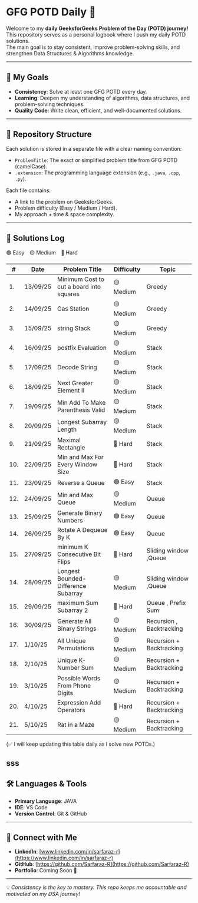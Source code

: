 # GFG POTD Daily 🚀

Welcome to my **daily GeeksforGeeks Problem of the Day (POTD) journey!**  
This repository serves as a personal logbook where I push my daily POTD solutions.  
The main goal is to stay consistent, improve problem-solving skills, and strengthen Data Structures & Algorithms knowledge.

---

## 🎯 My Goals

- **Consistency**: Solve at least one GFG POTD every day.
- **Learning**: Deepen my understanding of algorithms, data structures, and problem-solving techniques.
- **Quality Code**: Write clean, efficient, and well-documented solutions.

---

## 📁 Repository Structure

Each solution is stored in a separate file with a clear naming convention:

- `ProblemTitle`: The exact or simplified problem title from GFG POTD (camelCase).
- `.extension`: The programming language extension (e.g., `.java`, `.cpp`, `.py`).

Each file contains:

- A link to the problem on GeeksforGeeks.
- Problem difficulty (Easy / Medium / Hard).
- My approach + time & space complexity.

---

## 📜 Solutions Log

🟢 Easy 🟡 Medium 🔴 Hard

| #   | Date     | Problem Title                            | Difficulty | Topic                    |
| --- | -------- | ---------------------------------------- | ---------- | ------------------------ |
| 1.  | 13/09/25 | Minimum Cost to cut a board into squares | 🟡 Medium  | Greedy                   |
| 2.  | 14/09/25 | Gas Station                              | 🟡 Medium  | Greedy                   |
| 3.  | 15/09/25 | string Stack                             | 🟡 Medium  | Greedy                   |
| 4.  | 16/09/25 | postfix Evaluation                       | 🟡 Medium  | Stack                    |
| 5.  | 17/09/25 | Decode String                            | 🟡 Medium  | Stack                    |
| 6.  | 18/09/25 | Next Greater Element II                  | 🟡 Medium  | Stack                    |
| 7.  | 19/09/25 | Min Add To Make Parenthesis Valid        | 🟡 Medium  | Stack                    |
| 8.  | 20/09/25 | Longest Subarray Length                  | 🟡 Medium  | Stack                    |
| 9.  | 21/09/25 | Maximal Rectangle                        | 🔴 Hard    | Stack                    |
| 10. | 22/09/25 | Min and Max For Every Window Size        | 🔴 Hard    | Stack                    |
| 11. | 23/09/25 | Reverse a Queue                          | 🟢 Easy    | Stack                    |
| 12. | 24/09/25 | Min and Max Queue                        | 🟡 Medium  | Queue                    |
| 13. | 25/09/25 | Generate Binary Numbers                  | 🟢 Easy    | Queue                    |
| 14. | 26/09/25 | Rotate A Dequeue By K                    | 🟢 Easy    | Queue                    |
| 15. | 27/09/25 | minimum K Consecutive Bit Flips          | 🔴 Hard    | Sliding window ,Queue    |
| 14. | 28/09/25 | Longest Bounded-Difference Subarray      | 🟡 Medium  | Sliding window ,Queue    |
| 15. | 29/09/25 | maximum Sum Subarray 2                   | 🔴 Hard    | Queue , Prefix Sum       |
| 16. | 30/09/25 | Generate All Binary Strings              | 🟡 Medium  | Recursion , Backtracking |
| 17. | 1/10/25  | All Unique Permutations                  | 🟡 Medium  | Recursion + Backtracking |
| 18. | 2/10/25  | Unique K-Number Sum                      | 🟡 Medium  | Recursion + Backtracking |
| 19. | 3/10/25  | Possible Words From Phone Digits         | 🟡 Medium  | Recursion + Backtracking |
| 20. | 4/10/25  | Expression Add Operators                 | 🔴 Hard    | Recursion + Backtracking |
| 21. | 5/10/25  | Rat in a Maze                            | 🟡 Medium  | Recursion + Backtracking |

(✅ I will keep updating this table daily as I solve new POTDs.)

## sss

## 🛠️ Languages & Tools

- **Primary Language**: JAVA
- **IDE**: VS Code
- **Version Control**: Git & GitHub

---

## 🔗 Connect with Me

- **LinkedIn**: [www.linkedin.com/in/sarfaraz-r](https://www.linkedin.com/in/sarfaraz-r)
- **GitHub**: [https://github.com/Sarfaraz-R](https://github.com/Sarfaraz-R)
- **Portfolio**: Coming Soon 🚀

---

💡 _Consistency is the key to mastery. This repo keeps me accountable and motivated on my DSA journey!_
